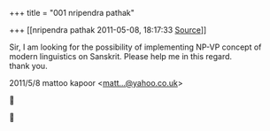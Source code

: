 +++
title = "001 nripendra pathak"

+++
[[nripendra pathak	2011-05-08, 18:17:33 [Source](https://groups.google.com/g/bvparishat/c/i5266bwnQ7E)]]



Sir, I am looking for the possibility of implementing NP-VP concept of modern linguistics on Sanskrit. Please help me in this regard.  
thank you.  
  

2011/5/8 mattoo kapoor \<[matt...@yahoo.co.uk]()\>





